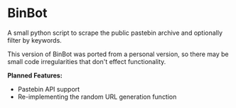 # BinBot
A small python script to scrape the public pastebin archive and optionally filter by keywords.

This version of BinBot was ported from a personal version, so there may be small code irregularities that don't effect functionality.

**Planned Features:**

* Pastebin API support
* Re-implementing the random URL generation function

